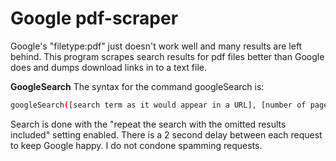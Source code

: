 # Google pdf-scraper
Google's "filetype:pdf" just doesn't work well and many results are left behind. This program scrapes search results for pdf files better than Google does and dumps download links in to a text file.


<b>GoogleSearch</b>
The syntax for the command googleSearch is:
 ```bash
googleSearch([search term as it would appear in a URL], [number of pages you want to scrape])
```
Search is done with the "repeat the search with the omitted results included" setting enabled.
There is a 2 second delay between each request to keep Google happy. I do not condone spamming requests.
